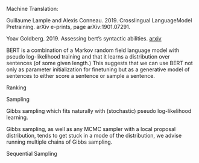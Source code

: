 Machine Translation:

Guillaume Lample and Alexis Conneau. 2019. Crosslingual LanguageModel Pretraining. arXiv e-prints, page arXiv:1901.07291.



Yoav Goldberg. 2019. Assessing bert’s syntactic abilities. [arxiv](https://arxiv.org/abs/1901.05287) 



BERT is a combination of a Markov random field language model with pseudo log-likelihood training and that it learns a distribution over sentences (of some given length.) This suggests that we can use BERT not only as parameter initialization for finetuning but as a generative model of sentences to either score a sentence or sample a sentence.



Ranking



Sampling

Gibbs sampling which fits naturally with (stochastic) pseudo log-likelihood learning.

Gibbs sampling, as well as any MCMC sampler with a local proposal distribution, tends to get stuck in a mode of the distribution, we advise running multiple chains of Gibbs sampling.



Sequential Sampling

















